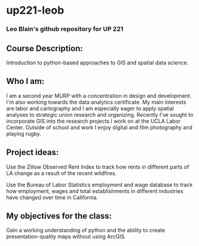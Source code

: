 # up221-leob
### Leo Blain's github repository for UP 221

## Course Description:
Introduction to python-based approaches to GIS and spatial data science.

## Who I am:
I am a second year MURP with a concentration in design and development. I'm also working towards the data analytics certificate. My main interests are labor and cartography and I am especially eager to apply spatial analyses to strategic union research and organizing. Recently I've sought to incorporate GIS into the research projects I work on at the UCLA Labor Center. Outside of school and work I enjoy digital and film photography and playing rugby. 

## Project ideas: 
Use the Zillow Observed Rent Index to track how rents in different parts of LA change as a result of the recent wildfires. 

Use the Bureau of Labor Statistics employment and wage database to track how employment, wages and total establishments in different industries have changed over time in California. 

## My objectives for the class: 
Gain a working understanding of python and the ability to create presentation-quality maps without using ArcGIS. 




